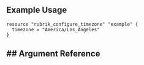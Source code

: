 ## Example Usage


```hcl
resource "rubrik_configure_timezone" "example" {
  timezone = "America/Los_Angeles"
}
```


## ## Argument Reference
